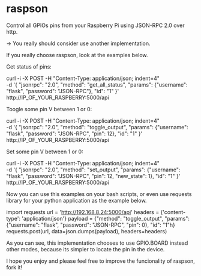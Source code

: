 # raspson
Control all GPIOs pins from your Raspberry Pi using JSON-RPC 2.0 over http.

-> You really should consider use another implementation.



If you really choose raspson, look at the examples below.


Get status of pins:

curl -i -X POST  -H "Content-Type: application/json; indent=4" \
-d '{
"jsonrpc": "2.0",
"method": "get_all_status",
"params": {"username": "flask", "password": "JSON-RPC"},
"id": "1"
}' http://IP_OF_YOUR_RASPBERRY:5000/api


Toogle some pin V between 1 or 0:

curl -i -X POST  -H "Content-Type: application/json; indent=4" \
-d '{
"jsonrpc": "2.0",
"method": "toggle_output",
"params": {"username": "flask", "password": "JSON-RPC", "pin": 12},
"id": "1"
}' http://IP_OF_YOUR_RASPBERRY:5000/api


Set some pin V between 1 or 0:

curl -i -X POST  -H "Content-Type: application/json; indent=4" \
-d '{
"jsonrpc": "2.0",
"method": "set_output",
"params": {"username": "flask", "password": "JSON-RPC", "pin": 12, "new_state": 1},
"id": "1"
}' http://IP_OF_YOUR_RASPBERRY:5000/api

Now you can use this examples on your bash scripts, or even use requests library for your python application as the example below.

import requests
url = 'http://192.168.8.24:5000/api'
headers = {'content-type': 'application/json'}
payload = {"method": "toggle_output", "params": {"username": "flask", "password": "JSON-RPC", "pin": 0}, "id": "1"h}
requests.post(url, data=json.dumps(payload), headers=headers)



As you can see, this implementation chooses to use GPIO.BOARD instead other modes, because its simpler to locate the pin in the device.

I hope you enjoy and please feel free to improve the funcionality of raspson, fork it!